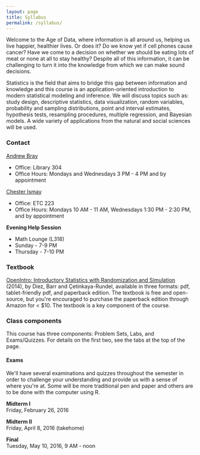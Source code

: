 ```yaml
---
layout: page
title: Syllabus
permalink: /syllabus/
---
```


Welcome to the Age of Data, where information is all around us, helping us live 
happier, healthier lives. Or does it? Do we know yet if cell phones cause 
cancer? Have we come to a decision on whether we should be eating lots of meat 
or none at all to stay healthy? Despite all of this information, it can be 
challenging to turn it into the knowledge from which we can make sound
decisions.

Statistics is the field that aims to bridge this gap between information and 
knowledge and this course is an application-oriented introduction to modern 
statistical modeling and inference. We will discuss topics such as: study design, 
descriptive statistics, data visualization, random variables, probability and 
sampling distributions, point and interval estimates, hypothesis tests, 
resampling procedures, multiple regression, and Bayesian models. A wide variety 
of applications from the natural and social sciences will be used.

### Contact
[Andrew Bray](https://andrewpbray.github.io)

- Office: Library 304
- Office Hours:  Mondays and Wednesdays 3 PM - 4 PM and by appointment

[Chester Ismay](https://ismayc.github.io)

- Office: ETC 223
- Office Hours:  Mondays 10 AM - 11 AM, Wednesdays 1:30 PM - 2:30 PM, and by appointment


**Evening Help Session**

- Math Lounge (L318)
- Sunday - 7-9 PM
- Thursday - 7-10 PM

### Textbook

[OpenIntro: Introductory Statistics with Randomization and Simulation](https://www.openintro.org/stat/textbook.php?stat_book=isrs) (2014),
by Diez, Barr and Çetinkaya-Rundel, available in three formats: pdf, 
tablet-friendly pdf, and paperback edition. The textbook is free and open-source,
but you're encouraged to purchase the paperback edition through Amazon for < $10.
The textbook is a key component of the course.

### Class components

This course has three components: Problem Sets, Labs, and Exams/Quizzes. For details
on the first two, see the tabs at the top of the page.


#### Exams

We'll have several examinations and quizzes throughout the semester in order to challenge your understanding and provide us with a sense of where you're at. Some will be more traditional pen and paper and others are to be done with the computer
using R.

**Midterm I**  
Friday, February 26, 2016

**Midterm II**  
Friday, April 8, 2016 (takehome)

**Final**  
Tuesday, May 10, 2016, 9 AM - noon

